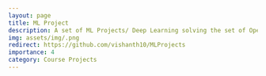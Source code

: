```yaml
---
layout: page
title: ML Project
description: A set of ML Projects/ Deep Learning solving the set of Open source problems.
img: assets/img/.png
redirect: https://github.com/vishanth10/MLProjects
importance: 4
category: Course Projects
---
```

